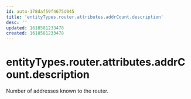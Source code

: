 ```yaml
---
id: auto-178daf59f4675d045
title: 'entityTypes.router.attributes.addrCount.description'
desc: ''
updated: 1618581233478
created: 1618581233478
---
```

# entityTypes.router.attributes.addrCount.description

Number of addresses known to the router.